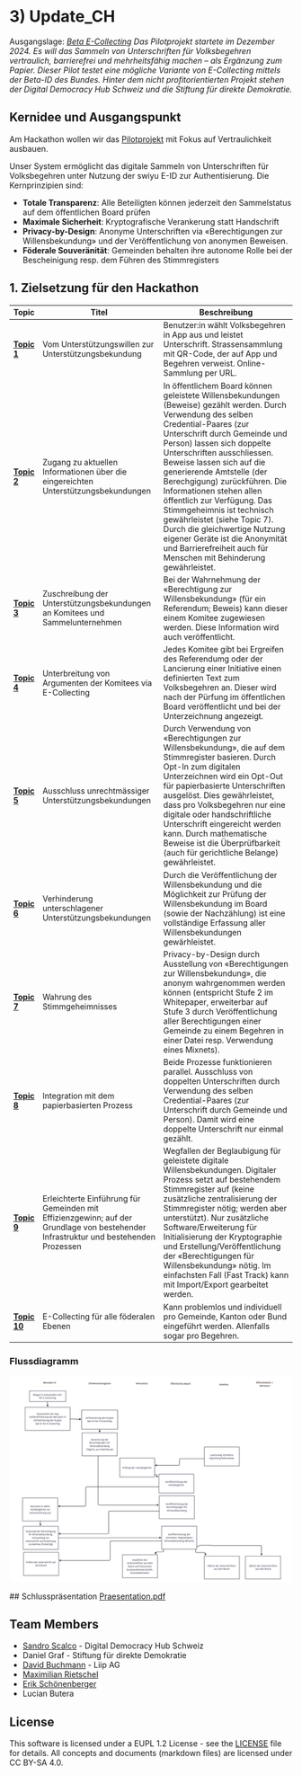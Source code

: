 # 3) Update_CH

Ausgangslage: *[Beta E-Collecting](https://beta.ecollecting.ch) Das Pilotprojekt startete im Dezember 2024. Es will das Sammeln von Unterschriften für Volksbegehren vertraulich, barrierefrei und mehrheitsfähig machen – als Ergänzung zum Papier. Dieser Pilot testet eine mögliche Variante von E-Collecting mittels der Beta-ID des Bundes. Hinter dem nicht profitorientierten Projekt stehen der Digital Democracy Hub Schweiz und die Stiftung für direkte Demokratie.*

## Kernidee und Ausgangspunkt

Am Hackathon wollen wir das [Pilotprojekt](https://beta.ecollecting.ch/de/stimmregister) mit Fokus auf Vertraulichkeit ausbauen.

Unser System ermöglicht das digitale Sammeln von Unterschriften für Volksbegehren unter Nutzung der swiyu E-ID zur Authentisierung. Die Kernprinzipien sind:

-   **Totale Transparenz**: Alle Beteiligten können jederzeit den Sammelstatus auf dem öffentlichen Board prüfen
-   **Maximale Sicherheit**: Kryptografische Verankerung statt Handschrift
-   **Privacy-by-Design**: Anonyme Unterschriften via «Berechtigungen zur Willensbekundung» und der Veröffentlichung von anonymen Beweisen.
-   **Föderale Souveränität**: Gemeinden behalten ihre autonome Rolle bei der Bescheinigung resp. dem Führen des Stimmregisters

## 1. Zielsetzung für den Hackathon

| Topic | Titel | Beschreibung |
| -- | --- | ------- |
| [**Topic 1**](https://github.com/swiss/e-collecting-hackathon-team3/issues/4) | Vom Unterstützungswillen zur Unterstützungsbekundung | Benutzer:in wählt Volksbegehren in App aus und leistet Unterschrift. Strassensammlung mit QR-Code, der auf App und Begehren verweist. Online-Sammlung per URL. |
| [**Topic 2**](https://github.com/swiss/e-collecting-hackathon-team3/issues/5) | Zugang zu aktuellen Informationen über die eingereichten Unterstützungsbekundungen | In öffentlichem Board können geleistete Willensbekundungen (Beweise) gezählt werden. Durch Verwendung des selben Credential-Paares (zur Unterschrift durch Gemeinde und Person) lassen sich doppelte Unterschriften ausschliessen. Beweise lassen sich auf die generierende Amtstelle (der Berechgigung) zurückführen. Die Informationen stehen allen öffentlich zur Verfügung. Das Stimmgeheimnis ist technisch gewährleistet (siehe Topic 7). Durch die gleichwertige Nutzung eigener Geräte ist die Anonymität und Barrierefreiheit auch für Menschen mit Behinderung gewährleistet. |
| [**Topic 3**](https://github.com/swiss/e-collecting-hackathon-team3/issues/3) | Zuschreibung der Unterstützungsbekundungen an Komitees und Sammelunternehmen | Bei der Wahrnehmung der «Berechtigung zur Willensbekundung» (für ein Referendum; Beweis) kann dieser einem Komitee zugewiesen werden. Diese Information wird auch veröffentlicht. |
| [**Topic 4**](https://github.com/swiss/e-collecting-hackathon-team3/issues/7) | Unterbreitung von Argumenten der Komitees via E-Collecting | Jedes Komitee gibt bei Ergreifen des Referendumg oder der Lancierung einer Initiative einen definierten Text zum Volksbegehren an. Dieser wird nach der Pürfung im öffentlichen Board veröffentlicht und bei der Unterzeichnung angezeigt. |
| [**Topic 5**](https://github.com/swiss/e-collecting-hackathon-team3/issues/8) | Ausschluss unrechtmässiger Unterstützungsbekundungen | Durch Verwendung von «Berechtigungen zur Willensbekundung», die auf dem Stimmregister basieren. Durch Opt-In zum digitalen Unterzeichnen wird ein Opt-Out für papierbasierte Unterschriften ausgelöst. Dies gewährleistet, dass pro Volksbegehren nur eine digitale oder handschriftliche Unterschrift eingereicht werden kann. Durch mathematische Beweise ist die Überprüfbarkeit (auch für gerichtliche Belange) gewährleistet. |
| [**Topic 6**](https://github.com/swiss/e-collecting-hackathon-team3/issues/9) | Verhinderung unterschlagener Unterstützungsbekundungen | Durch die Veröffentlichung der Willensbekundung und die Möglichkeit zur Prüfung der Willensbekundung im Board (sowie der Nachzählung) ist eine vollständige Erfassung aller Willensbekundungen gewärhleistet. |
| [**Topic 7**](https://github.com/swiss/e-collecting-hackathon-team3/issues/10) | Wahrung des Stimmgeheimnisses | Privacy-by-Design durch Ausstellung von «Berechtigungen zur Willensbekundung», die anonym wahrgenommen werden können (entspricht Stufe 2 im Whitepaper, erweiterbar auf Stufe 3 durch Veröffentlichung aller Berechtigungen einer Gemeinde zu einem Begehren in einer Datei resp. Verwendung eines Mixnets). |
| [**Topic 8**](https://github.com/swiss/e-collecting-hackathon-team3/issues/11) | Integration mit dem papierbasierten Prozess | Beide Prozesse funktionieren parallel. Ausschluss von doppelten Unterschriften durch Verwendung des selben Credential-Paares (zur Unterschrift durch Gemeinde und Person). Damit wird eine doppelte Unterschrift nur einmal gezählt. |
| [**Topic 9**](https://github.com/swiss/e-collecting-hackathon-team3/issues/12) | Erleichterte Einführung für Gemeinden mit Effizienzgewinn; auf der Grundlage von bestehender Infrastruktur und bestehenden Prozessen | Wegfallen der Beglaubigung für geleistete digitale Willensbekundungen. Digitaler Prozess setzt auf bestehendem Stimmregister auf (keine zusätzliche zentralisierung der Stimmregister nötig; werden aber unterstützt). Nur zusätzliche Software/Erweiterung für Initialisierung der Kryptographie und Erstellung/Veröffentlichung der «Berechtigungen für Willensbekundung» nötig. Im einfachsten Fall (Fast Track) kann mit Import/Export gearbeitet werden. |
| [**Topic 10**](https://github.com/swiss/e-collecting-hackathon-team3/issues/13) | E-Collecting für alle föderalen Ebenen | Kann problemlos und individuell pro Gemeinde, Kanton oder Bund eingeführt werden. Allenfalls sogar pro Begehren. |

### Flussdiagramm 

<img src="https://github.com/swiss/e-collecting-hackathon-team3/blob/main/vision/diagram.png" />


## Schlusspräsentation
[Praesentation.pdf](https://github.com/swiss/e-collecting-hackathon-team3/blob/main/presentation/Praesentation.pdf)

## Team Members

- [Sandro Scalco](https://github.com/sansan88) - Digital Democracy Hub Schweiz
- Daniel Graf - Stiftung für direkte Demokratie
- [David Buchmann](https://github.com/dbu/) - Liip AG
- [Maximilian Rietschel](https://github.com/romtecmax)
- [Erik Schönenberger](https://github.com/datenreisen)
- Lucian Butera

## License

This software is licensed under a EUPL 1.2 License - see the [LICENSE](LICENSE) file for details. All concepts and documents (markdown files) are licensed under CC BY-SA 4.0.
